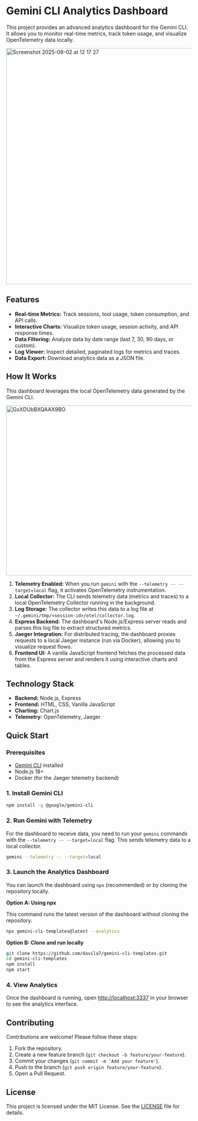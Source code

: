 # Gemini CLI Analytics Dashboard

This project provides an advanced analytics dashboard for the Gemini CLI. It allows you to monitor real-time metrics, track token usage, and visualize OpenTelemetry data locally.

<img width="946" height="639" alt="Screenshot 2025-08-02 at 12 17 27" src="https://github.com/user-attachments/assets/3d62830c-8ba0-46e5-ba75-b2f3e16a1b05" />


## Features

*   **Real-time Metrics:** Track sessions, tool usage, token consumption, and API calls.
*   **Interactive Charts:** Visualize token usage, session activity, and API response times.
*   **Data Filtering:** Analyze data by date range (last 7, 30, 90 days, or custom).
*   **Log Viewer:** Inspect detailed, paginated logs for metrics and traces.
*   **Data Export:** Download analytics data as a JSON file.

## How It Works

This dashboard leverages the local OpenTelemetry data generated by the Gemini CLI.

<img width="954" height="460" alt="GxXDUbBXQAAX9BO" src="https://github.com/user-attachments/assets/ae8e89e8-980c-4778-8e63-3dd65953f999" />

1.  **Telemetry Enabled:** When you run `gemini` with the `--telemetry -- --target=local` flag, it activates OpenTelemetry instrumentation.
2.  **Local Collector:** The CLI sends telemetry data (metrics and traces) to a local OpenTelemetry Collector running in the background.
3.  **Log Storage:** The collector writes this data to a log file at `~/.gemini/tmp/<session-id>/otel/collector.log`.
4.  **Express Backend:** The dashboard's Node.js/Express server reads and parses this log file to extract structured metrics.
5.  **Jaeger Integration:** For distributed tracing, the dashboard proxies requests to a local Jaeger instance (run via Docker), allowing you to visualize request flows.
6.  **Frontend UI:** A vanilla JavaScript frontend fetches the processed data from the Express server and renders it using interactive charts and tables.

## Technology Stack

*   **Backend:** Node.js, Express
*   **Frontend:** HTML, CSS, Vanilla JavaScript
*   **Charting:** Chart.js
*   **Telemetry:** OpenTelemetry, Jaeger

## Quick Start

### Prerequisites

*   [Gemini CLI](https://github.com/google-gemini/gemini-cli) installed
*   Node.js 18+
*   Docker (for the Jaeger telemetry backend)

### 1. Install Gemini CLI

```bash
npm install -g @google/gemini-cli
```

### 2. Run Gemini with Telemetry

For the dashboard to receive data, you need to run your `gemini` commands with the `--telemetry -- --target=local` flag. This sends telemetry data to a local collector.

```bash
gemini --telemetry -- --target=local
```

### 3. Launch the Analytics Dashboard

You can launch the dashboard using `npx` (recommended) or by cloning the repository locally.

**Option A: Using npx**

This command runs the latest version of the dashboard without cloning the repository.

```bash
npx gemini-cli-templates@latest --analytics
```

**Option B: Clone and run locally**

```bash
git clone https://github.com/davila7/gemini-cli-templates.git
cd gemini-cli-templates
npm install
npm start
```

### 4. View Analytics

Once the dashboard is running, open [http://localhost:3337](http://localhost:3337) in your browser to see the analytics interface.

## Contributing

Contributions are welcome! Please follow these steps:

1.  Fork the repository.
2.  Create a new feature branch (`git checkout -b feature/your-feature`).
3.  Commit your changes (`git commit -m 'Add your feature'`).
4.  Push to the branch (`git push origin feature/your-feature`).
5.  Open a Pull Request.

## License

This project is licensed under the MIT License. See the [LICENSE](LICENSE) file for details.
